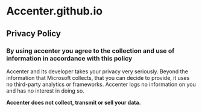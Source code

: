 # Accenter.github.io
## Privacy Policy
### By using accenter you agree to the collection and use of information in accordance with this policy

Accenter and its developer takes your privacy very seriously. Beyond the information that Microsoft collects, that you can decide to provide, it uses no third-party analytics or frameworks. Accenter logs no information on you and has no interest in doing so.


**Accenter does not collect, transmit or sell your data.**
